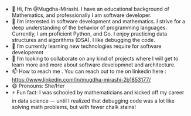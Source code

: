 - 👋 Hi, I’m @Mugdha-Mirashi. I have an educational background of Mathematics, and professionally I am software developer. 
- 👀  I’m interested in software development and mathematics. I strive for a deep understanding of the behavior of programming languages. Currently, I am proficient Python, and Go. I enjoy practicing data structures and algorithms (DSA). I like debugging the code.
- 🌱 I’m currently learning new technologies require for software developemnt
- 💞️ I’m looking to collaborate on any kind of projects where I will get to learn more and more about software developmnet and architecture.
- 📫 How to reach me . You can reach out to me on linkedin here : https://www.linkedin.com/in/mugdha-mirashi-2b1853177/
- 😄 Pronouns: She/Her
- ⚡ Fun fact: I was schooled by mathematicians and kicked off my career in data science — until I realized that debugging code was a lot like solving math problems, but with fewer chalk stains!

<!---
Mugdha-Mirashi/Mugdha-Mirashi is a ✨ special ✨ repository because its `README.md` (this file) appears on your GitHub profile.
You can click the Preview link to take a look at your changes.
--->
